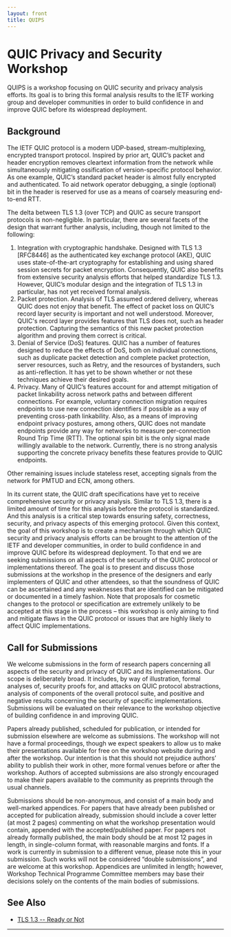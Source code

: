 ```yaml
---
layout: front
title: QUIPS
---
```


# QUIC Privacy and Security Workshop

QUIPS is a workshop focusing on QUIC security and privacy analysis efforts. Its goal is to bring this formal analysis results to the IETF working group and developer communities in order to build confidence in and improve QUIC before its widespread deployment.

## Background

The IETF QUIC protocol is a modern UDP-based, stream-multiplexing, encrypted transport protocol. Inspired by prior art, QUIC’s packet and header encryption removes cleartext  information from the network while simultaneously mitigating ossification of version-specific protocol behavior. As one example, QUIC’s standard packet header is almost fully encrypted and authenticated. To aid network operator debugging, a single (optional) bit in the header is reserved for use as a means of coarsely measuring end-to-end RTT.

The delta between TLS 1.3 (over TCP) and QUIC as secure transport protocols is non-negligible. In particular, there are several facets of the design that warrant further analysis, including, though not limited to the following:

1. Integration with cryptographic handshake. Designed with TLS 1.3 [RFC8446] as the authenticated key exchange protocol (AKE), QUIC uses state-of-the-art cryptography for establishing and using shared session secrets for packet encryption. Consequently, QUIC also benefits from extensive security analysis efforts that helped standardize TLS 1.3. However, QUIC’s modular design and the integration of TLS 1.3 in particular, has not yet received formal analysis.
2. Packet protection. Analysis of TLS assumed ordered delivery, whereas QUIC does not enjoy that benefit. The effect of packet loss on QUIC’s record layer security is important and not well understood. Moreover, QUIC's record layer provides features that TLS does not, such as header protection. Capturing the semantics of this new packet protection algorithm and proving them correct is critical.
3. Denial of Service (DoS) features. QUIC has a number of features designed to reduce the effects of DoS, both on individual connections, such as duplicate packet detection and complete packet protection, server resources, such as Retry, and the resources of bystanders, such as anti-reflection. It has yet to be shown whether or not these techniques achieve their desired goals.
4. Privacy. Many of QUIC’s features account for and attempt mitigation of packet linkability across network paths and between different connections. For example, voluntary connection migration requires endpoints to use new connection identifiers if possible as a way of preventing cross-path linkability. Also, as a means of improving endpoint privacy postures, among others, QUIC does not mandate endpoints provide any way for networks to measure per-connection Round Trip Time (RTT). The optional spin bit is the only signal made willingly available to the network. Currently, there is no strong analysis supporting the concrete privacy benefits these features provide to QUIC endpoints.

Other remaining issues include stateless reset, accepting signals from the network for PMTUD and ECN, among others.

In its current state, the QUIC draft specifications have yet to receive comprehensive security or privacy analysis. Similar to TLS 1.3, there is a limited amount of time for this analysis before the protocol is standardized. And this analysis is a critical step towards ensuring safety, correctness, security, and privacy aspects of this emerging protocol. Given this context, the goal of this workshop is to create a mechanism through which QUIC security and privacy analysis efforts can be brought to the attention of the IETF and developer communities, in order to build confidence in and improve QUIC before its widespread deployment. To that end we are seeking submissions on all aspects of the security of the QUIC protocol or implementations thereof. The goal is to present and discuss those submissions at the workshop in the presence of the designers and early implementers of QUIC and other attendees, so that the soundness of QUIC can be ascertained and any weaknesses that are identified can be mitigated or documented in a timely fashion. Note that proposals for cosmetic changes to the protocol or specification are extremely unlikely to be accepted at this stage in the process – this workshop is only aiming to find and mitigate flaws in the QUIC protocol or issues that are highly likely to affect QUIC implementations.

## Call for Submissions

We welcome submissions in the form of research papers concerning all aspects of the security and privacy of QUIC and its implementations.  Our scope is deliberately broad. It includes, by way of illustration, formal analyses of, security proofs for, and attacks on QUIC protocol abstractions, analysis of components of the overall protocol suite, and positive and negative results concerning the security of specific implementations.  Submissions will be evaluated on their relevance to the workshop objective of building confidence in and improving QUIC.

Papers already published, scheduled for publication, or intended for submission elsewhere are welcome as submissions.  The workshop will not have a formal proceedings, though we expect speakers to allow us to make their presentations available for free on the workshop website during and after the workshop.  Our intention is that this should not prejudice authors’ ability to publish their work in other, more formal venues before or after the workshop.  Authors of accepted submissions are also strongly encouraged to make their papers available to the community as preprints through the usual channels.

Submissions should be non-anonymous, and consist of a main body and well-marked appendices. For papers that have already been published or accepted for publication already, submission should include a cover letter (at most 2 pages) commenting on what the workshop presentation would contain, appended with the accepted/published paper. For papers not already formally published, the main body should be at most 12 pages in length, in single-column format, with reasonable margins and fonts. If a work is currently in submission to a different venue, please note this in your submission. Such works will not be considered “double submissions”, and are welcome at this workshop. Appendices are unlimited in length; however, Workshop Technical Programme Committee members may base their decisions solely on the contents of the main bodies of submissions.

## See Also

* [TLS 1.3 -- Ready or Not](https://www.ndss-symposium.org/ndss2016/tron-workshop-programme/)

----
